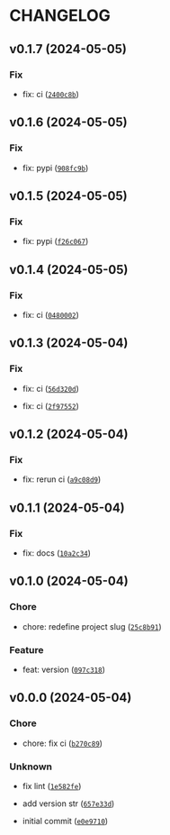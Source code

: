 # CHANGELOG



## v0.1.7 (2024-05-05)

### Fix

* fix: ci ([`2400c8b`](https://github.com/90HH/pdm-python-project-template/commit/2400c8b5d8e783e3863a1e7d8b8553fcdc1d0c40))


## v0.1.6 (2024-05-05)

### Fix

* fix: pypi ([`908fc9b`](https://github.com/90HH/pdm-python-project-template/commit/908fc9b25e75cca69e5b07783b9af4e857c64ad2))


## v0.1.5 (2024-05-05)

### Fix

* fix: pypi ([`f26c067`](https://github.com/90HH/pdm-python-project-template/commit/f26c067534428b60103f840395180f8b4effbbee))


## v0.1.4 (2024-05-05)

### Fix

* fix: ci ([`0480002`](https://github.com/90HH/pdm-python-project-template/commit/0480002f0dc763b122d016804b218061b2889d4a))


## v0.1.3 (2024-05-04)

### Fix

* fix: ci ([`56d320d`](https://github.com/90HH/pdm-python-project-template/commit/56d320dee9a6d74798232bce1369b464f4f14773))

* fix: ci ([`2f97552`](https://github.com/90HH/pdm-python-project-template/commit/2f97552199f4c6df642d5ff23b0020c996245979))


## v0.1.2 (2024-05-04)

### Fix

* fix: rerun ci ([`a9c08d9`](https://github.com/90HH/pdm-python-project-template/commit/a9c08d9d934c5acaa531bdf3234c45ca7506e6d2))


## v0.1.1 (2024-05-04)

### Fix

* fix: docs ([`10a2c34`](https://github.com/90HH/pdm-python-project-template/commit/10a2c3443826eefd6c3c8c9b8f750ca133fe5f3f))


## v0.1.0 (2024-05-04)

### Chore

* chore: redefine project slug ([`25c8b91`](https://github.com/90HH/pdm-python-project-template/commit/25c8b91c0b753d509663670d3be7c3c8448fb91e))

### Feature

* feat: version ([`097c318`](https://github.com/90HH/pdm-python-project-template/commit/097c318989ced7c7c426b9a8e44ee67d60c4d51d))


## v0.0.0 (2024-05-04)

### Chore

* chore: fix ci ([`b270c89`](https://github.com/90HH/pdm-python-project-template/commit/b270c89ba87c6256356bae6421bb6297759ba961))

### Unknown

* fix lint ([`1e582fe`](https://github.com/90HH/pdm-python-project-template/commit/1e582fe2c139c1890709e27a926188b729965154))

* add version str ([`657e33d`](https://github.com/90HH/pdm-python-project-template/commit/657e33df2787bf3e01338a290fdc584805636e0a))

* initial commit ([`e0e9710`](https://github.com/90HH/pdm-python-project-template/commit/e0e97103b8aeef156c3eec26bcaf8d449c256c9a))
